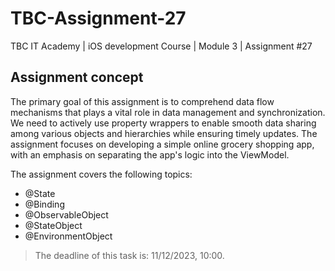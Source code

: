 # TBC-Assignment-27
TBC IT Academy | iOS development Course | Module 3 | Assignment #27

## Assignment concept

The primary goal of this assignment is to comprehend data flow mechanisms that plays a vital role in data management and synchronization. We need to actively use property wrappers to enable smooth data sharing among various objects and hierarchies while ensuring timely updates. 
The assignment focuses on developing a simple online grocery shopping app, with an emphasis on separating the app's logic into the ViewModel.

The assignment covers the following topics: 
* @State
* @Binding
* @ObservableObject
* @StateObject
* @EnvironmentObject

> The deadline of this task is: 11/12/2023, 10:00. 
